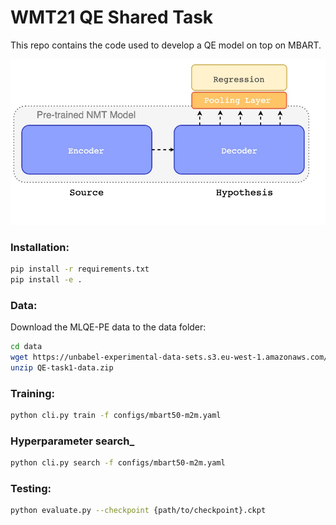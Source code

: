 # WMT21 QE Shared Task

This repo contains the code used to develop a QE model on top on MBART.

![nmt-model](images/image3.jpg)

### Installation:

```bash
pip install -r requirements.txt
pip install -e .
```

### Data:
Download the MLQE-PE data to the data folder:

```bash
cd data
wget https://unbabel-experimental-data-sets.s3.eu-west-1.amazonaws.com/wmt21/QE-task1-data.zip
unzip QE-task1-data.zip
```

### Training:

```bash
python cli.py train -f configs/mbart50-m2m.yaml
```

### Hyperparameter search_

```bash
python cli.py search -f configs/mbart50-m2m.yaml
```

### Testing:

```bash
python evaluate.py --checkpoint {path/to/checkpoint}.ckpt
```